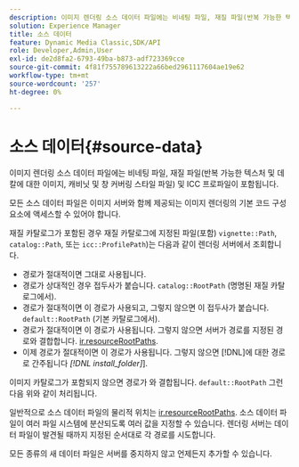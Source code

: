 ```yaml
---
description: 이미지 렌더링 소스 데이터 파일에는 비네팅 파일, 재질 파일(반복 가능한 텍스처 및 데칼에 대한 이미지, 캐비닛 및 창 커버링 스타일 파일) 및 ICC 프로파일이 포함됩니다.
solution: Experience Manager
title: 소스 데이터
feature: Dynamic Media Classic,SDK/API
role: Developer,Admin,User
exl-id: de2d8fa2-6793-49ba-b873-adf723369cce
source-git-commit: 4f81f755789613222a66bed2961117604ae19e62
workflow-type: tm+mt
source-wordcount: '257'
ht-degree: 0%

---
```


# 소스 데이터{#source-data}

이미지 렌더링 소스 데이터 파일에는 비네팅 파일, 재질 파일(반복 가능한 텍스처 및 데칼에 대한 이미지, 캐비닛 및 창 커버링 스타일 파일) 및 ICC 프로파일이 포함됩니다.

모든 소스 데이터 파일은 이미지 서버와 함께 제공되는 이미지 렌더링의 기본 코드 구성 요소에 액세스할 수 있어야 합니다.

재질 카탈로그가 포함된 경우 재질 카탈로그에 지정된 파일(포함) `vignette::Path`, `catalog::Path`, 또는 `icc::ProfilePath`)는 다음과 같이 렌더링 서버에서 조회합니다.

* 경로가 절대적이면 그대로 사용됩니다.
* 경로가 상대적인 경우 접두사가 붙습니다. `catalog::RootPath` (명명된 재질 카탈로그에서).
* 경로가 절대적이면 이 경로가 사용되고, 그렇지 않으면 이 접두사가 붙습니다. `default::RootPath` (기본 카탈로그에서).
* 경로가 절대적이면 이 경로가 사용됩니다. 그렇지 않으면 서버가 경로를 지정된 경로와 결합합니다. [ir.resourceRootPaths](../../../../../../ir-api/server-admin/image-rendering-api-ref/c-ir-server-administration/c-ir-configuration-settings-reference/c-ir-resource-root-folders.md#concept-39a34d2239934079bb396e1bf568a9c2).
* 이제 경로가 절대적이면 이 경로가 사용됩니다. 그렇지 않으면 [!DNL]에 대한 경로로 간주됩니다  *[!DNL install_folder]*].

이미지 카탈로그가 포함되지 않으면 경로가 와 결합됩니다. `default::RootPath` 그런 다음 위와 같이 처리됩니다.

일반적으로 소스 데이터 파일의 물리적 위치는 [ir.resourceRootPaths](../../../../../../ir-api/server-admin/image-rendering-api-ref/c-ir-server-administration/c-ir-configuration-settings-reference/c-ir-resource-root-folders.md#concept-39a34d2239934079bb396e1bf568a9c2). 소스 데이터 파일이 여러 파일 시스템에 분산되도록 여러 값을 지정할 수 있습니다. 렌더링 서버는 데이터 파일이 발견될 때까지 지정된 순서대로 각 경로를 시도합니다.

모든 종류의 새 데이터 파일은 서버를 중지하지 않고 언제든지 추가할 수 있습니다.
